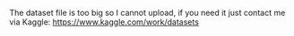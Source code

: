 The dataset file is too big so I cannot upload, if you need it just contact me via Kaggle: https://www.kaggle.com/work/datasets
